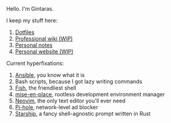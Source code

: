 Hello. I'm Gintaras.

I keep my stuff here:

1. [Dotfiles](https://github.com/ganiulis/dotfiles-0c49)
2. [Professional wiki (WIP)](https://github.com/ganiulis/ganiulis/wiki)
3. [Personal notes](https://ganiulis.github.io/notes-personal)
4. [Personal website (WIP)](https://ganiulis.github.io)

Current hyperfixations:

1. [Ansible](https://docs.ansible.com), you know what it is
2. Bash scripts, because I got lazy writing commands
3. [Fish](https://fishshell.com), the friendliest shell
4. [mise-en-place](https://mise.jdx.dev), rootless development environment manager
5. [Neovim](https://neovim.io), the only text editor you'll ever need
6. [Pi-hole](https://pi-hole.net), network-level ad blocker
7. [Starship](https://starship.rs), a fancy shell-agnostic prompt written in Rust
